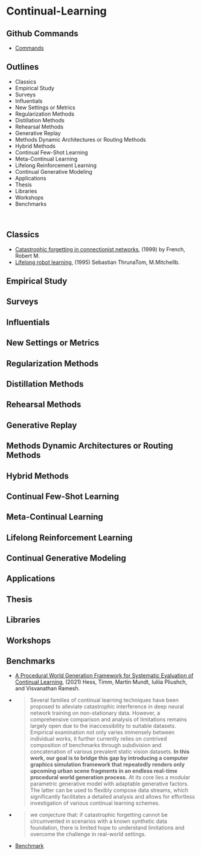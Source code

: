 # Continual-Learning
## Github Commands
- [Commands](https://docs.github.com/en/github/writing-on-github/getting-started-with-writing-and-formatting-on-github/basic-writing-and-formatting-syntax)

## Outlines
- Classics 
- Empirical Study 
- Surveys 
- Influentials 
- New Settings or Metrics 
- Regularization Methods 
- Distillation Methods 
- Rehearsal Methods 
- Generative Replay 
- Methods Dynamic Architectures or Routing Methods
- Hybrid Methods
- Continual Few-Shot Learning 
- Meta-Continual Learning 
- Lifelong Reinforcement Learning 
- Continual Generative Modeling 
- Applications 
- Thesis 
- Libraries 
- Workshops
- Benchmarks

</br>

## Classics 
- [Catastrophic forgetting in connectionist networks](https://www.sciencedirect.com/science/article/pii/S1364661399012942), (1999) by French, Robert M.
- [Lifelong robot learning](https://www.sciencedirect.com/science/article/pii/092188909500004Y), (1995) Sebastian ThrunaTom, M.Mitchellb.
## Empirical Study 
## Surveys 
## Influentials 
## New Settings or Metrics 
## Regularization Methods 
## Distillation Methods 
## Rehearsal Methods 
## Generative Replay 
## Methods Dynamic Architectures or Routing Methods
## Hybrid Methods
## Continual Few-Shot Learning 
## Meta-Continual Learning 
## Lifelong Reinforcement Learning 
## Continual Generative Modeling 
## Applications 
## Thesis 
## Libraries 
## Workshops
## Benchmarks
- [A Procedural World Generation Framework for Systematic Evaluation of Continual Learning](https://arxiv.org/abs/2106.02585), (2021) Hess, Timm, Martin Mundt, Iuliia Pliushch, and Visvanathan Ramesh.
- > Several families of continual learning techniques have been proposed to alleviate catastrophic interference in deep neural network training on non-stationary data. However, a comprehensive comparison and analysis of limitations remains largely open due to the inaccessibility to suitable datasets. Empirical examination not only varies immensely between individual works, it further currently relies on contrived composition of benchmarks through subdivision and concatenation of various prevalent static vision datasets. **In this work, our goal is to bridge this gap by introducing a computer graphics simulation framework that repeatedly renders only upcoming urban scene fragments in an endless real-time procedural world generation process.** At its core lies a modular parametric generative model with adaptable generative factors. The latter can be used to flexibly compose data streams, which significantly facilitates a detailed analysis and allows for effortless investigation of various continual learning schemes.
- >we conjecture that: if catastrophic forgetting cannot be circumvented in scenarios with a known synthetic data foundation, there is limited hope to understand limitations and overcome the challenge in real-world settings.
- [Benchmark](/Images/b1.png?raw=true)
